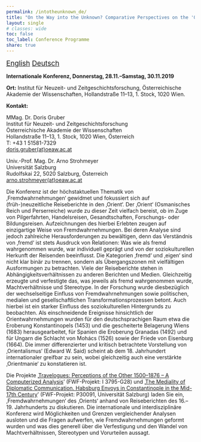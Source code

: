 ```yaml
---
permalink: /intotheunknown_de/
title: "On the Way into the Unknown? Comparative Perspectives on the 'Orient' in (Early) Modern Travelogues"
layout: single
# classes: wide
toc: false
toc_label: Conference Programme
share: true
---
```


<script language="JavaScript" src="/_includes/unCryptMail.js" type="text/javascript"></script>

<i class="fas fa-language"></i><span style="font-size: 14pt;"> [English](/intotheunknown/) [Deutsch](/intotheunknown_de)</span>

**Internationale Konferenz, Donnerstag, 28.11.–Samstag, 30.11.2019**

**Ort:** Institut für Neuzeit- und Zeitgeschichtsforschung, Österreichische Akademie der Wissenschaften, Hollandstraße 11–13, 1. Stock, 1020 Wien.

**Kontakt:**

MMag. Dr. Doris Gruber<br/>
Institut für Neuzeit- und Zeitgeschichtsforschung<br/>
Österreichische Akademie der Wissenschaften<br/>
Hollandstraße 11–13, 1. Stock, 1020 Wien, Österreich<br/>
T: +43 1 51581-7329<br/>
[doris.gruber(at)oeaw.ac.at](javascript:linkTo_UnCryptMailto('nbjmup;epsjt/hsvcfsApfbx/bd/bu');)

Univ.-Prof. Mag. Dr. Arno Strohmeyer<br/>
Universität Salzburg<br/>
Rudolfskai 22, 5020 Salzburg, Österreich<br/>
[arno.strohmeyer(at)oeaw.ac.at](javascript:linkTo_UnCryptMailto('nbjmup;bsop/tuspinfzfsApfbx/bd/bu');)

Die Konferenz ist der höchstaktuellen Thematik von ‚Fremdwahrnehmungen‘ gewidmet und fokussiert sich auf (früh-)neuzeitliche
Reiseberichte in den ‚Orient‘. Der ‚Orient‘ (Osmanisches Reich und Perserreiche) wurde zu dieser Zeit vielfach bereist,
ob im Zuge von Pilgerfahrten, Handelsreisen, Gesandtschaften, Forschungs- oder Bildungsreisen. Aufzeichnungen des
hierbei Erlebten zeugen auf einzigartige Weise von Fremdwahrnehmungen. Bei deren Analyse sind jedoch zahlreiche
Herausforderungen zu bewältigen, denn das Verständnis von ‚fremd‘ ist stets Ausdruck von Relationen: Was wie als fremd
wahrgenommen wurde, war individuell geprägt und von der soziokulturellen Herkunft der Reisenden beeinflusst. Die
Kategorien ‚fremd‘ und ‚eigen‘ sind nicht klar binär zu trennen, sondern als Übergangszonen mit vielfältigen Ausformungen
zu betrachten. Viele der Reiseberichte stehen in Abhängigkeitsverhältnissen zu anderen Berichten und Medien. Gleichzeitig
erzeugte und verfestigte das, was jeweils als fremd wahrgenommen wurde, Machtverhältnisse und Stereotype. In der
Forschung wurde diesbezüglich der wechselseitige Einfluss von Fremdwahrnehmungen sowie politischen, medialen und
gesellschaftlichen Transformationsprozessen betont. Auch hierbei ist ein starker Einfluss des soziokulturellen
Hintergrunds zu beobachten. Als einschneidende Ereignisse hinsichtlich der Orientwahrnehmungen wurden für den
deutschsprachigen Raum etwa die Eroberung Konstantinopels (1453) und die gescheiterte Belagerung Wiens (1683)
herausgearbeitet, für Spanien die Eroberung Granadas (1492) und für Ungarn die Schlacht von Mohács (1526) sowie der
Friede von Eisenburg (1664). Die immer differenzierter und kritisch betrachtete Vorstellung von ‚Orientalismus‘
(Edward W. Said) scheint ab dem 18. Jahrhundert internationaler greifbar zu sein, wobei gleichzeitig auch eine
verstärkte ‚Orientmanie‘ zu konstatieren ist.

Die Projekte ‚[Travelogues: Perceptions of the Other 1500–1876 – A Computerized Analysis](http://www.travelogues-project.info/)’ (FWF-Projekt: I 3795-G28) und
‚[The Mediality of Diplomatic Communication. Habsburg Envoys in Constantinople in the Mid-17th Century](http://diploko.at/en/)’
(FWF-Projekt: P30091, Universität Salzburg) laden Sie ein, ‚Fremdwahrnehmungen‘ des ‚Orients‘ anhand von Reiseberichten
des 16.–19. Jahrhunderts zu diskutieren. Die internationale und interdisziplinäre Konferenz wird Möglichkeiten und
Grenzen vergleichender Analysen ausloten und die Fragen aufwerfen, wie Fremdwahrnehmungen geformt wurden und was dies
generell über die Verfestigung und den Wandel von Machtverhältnissen, Stereotypen und Vorurteilen aussagt.

<object data="../../_files/Programm-INZ-On-the-Way-Into-the-Unknown-V-07-10-2019.pdf" width="1000" height="1000" type='application/pdf'></object>
